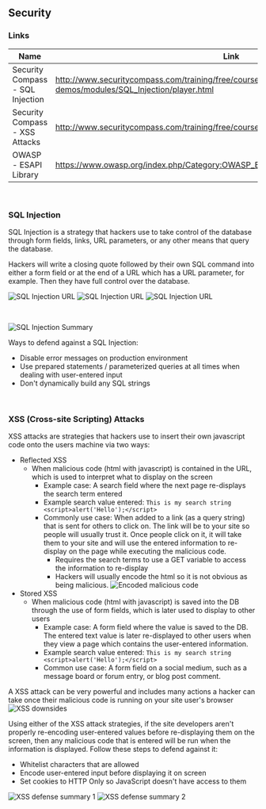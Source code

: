 ## Security

### Links
| Name          | Link                                                            |
|---------------|-----------------------------------------------------------------|
| Security Compass - SQL Injection | http://www.securitycompass.com/training/free/course-demos/modules/SQL_Injection/player.html |
| Security Compass - XSS Attacks | http://www.securitycompass.com/training/free/course-demos/modules/XSS/player.html |
| OWASP - ESAPI Library | https://www.owasp.org/index.php/Category:OWASP_Enterprise_Security_API#tab=Downloads |

<br>

### SQL Injection

SQL Injection is a strategy that hackers use to take control of the database through form fields, links, URL parameters, or any other means that query the database.

Hackers will write a closing quote followed by their own SQL command into either a form field or at the end of a URL which has a URL parameter, for example. Then they have full control over the database.

![SQL Injection URL](img/security/sql-injection-url-1.png)
![SQL Injection URL](img/security/sql-injection-url-2.png)
![SQL Injection URL](img/security/sql-injection-url-3.png)

<br>

![SQL Injection Summary](img/security/sql-injection-summary.png)

Ways to defend against a SQL Injection:
  * Disable error messages on production environment
  * Use prepared statements / parameterized queries at all times when dealing with user-entered input
  * Don't dynamically build any SQL strings
  
<br>

### XSS (Cross-site Scripting) Attacks

XSS attacks are strategies that hackers use to insert their own javascript code onto the users machine via two ways:

* Reflected XSS
  * When malicious code (html with javascript) is contained in the URL, which is used to interpret what to display on the screen
    * Example case: A search field where the next page re-displays the search term entered
    * Example search value entered: `This is my search string <script>alert('Hello');</script>`
    * Commonly use case: When added to a link (as a query string) that is sent for others to click on. The link will be to your site so people will usually trust it. Once people click on it, it will take them to your site and will use the entered information to re-display on the page while executing the malicious code.
      * Requires the search terms to use a GET variable to access the information to re-display
      * Hackers will usually encode the html so it is not obvious as being malicious.
      ![Encoded malicious code](img/security/xss-reflected-encoded.png)
* Stored XSS
  * When malicious code (html with javascript) is saved into the DB through the use of form fields, which is later used to display to other users
    * Example case: A form field where the value is saved to the DB. The entered text value is later re-displayed to other users when they view a page which contains the user-entered information.
    * Example search value entered: `This is my search string <script>alert('Hello');</script>`
    * Common use case: A form field on a social medium, such as a message board or forum entry, or blog post comment.

A XSS attack can be very powerful and includes many actions a hacker can take once their malicious code is running on your site user's browser
![XSS downsides](img/security/xss-downsides.png)

Using either of the XSS attack strategies, if the site developers aren't properly re-encoding user-entered values before re-displaying them on the screen, then any malicious code that is entered will be run when the information is displayed. Follow these steps to defend against it:

* Whitelist characters that are allowed
* Encode user-entered input before displaying it on screen
* Set cookies to HTTP Only so JavaScript doesn't have access to them

![XSS defense summary 1](img/security/xss-defense-summary-1.png)
![XSS defense summary 2](img/security/xss-defense-summary-2.png)
